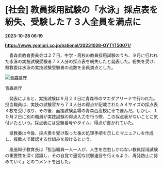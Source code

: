 # [社会] 教員採用試験の「水泳」採点表を紛失、受験した７３人全員を満点に

**2023-10-28 06:19**

**https://www.yomiuri.co.jp/national/20231028-OYT1T50071/**

　青森県教育委員会は２７日、中学・高校の教員採用試験のうち、９月に行われた水泳の実技試験受験者７３人分の採点表を紛失したと発表した。紛失を受け、県教委は水泳の実技試験受験者の点数を全員満点とした。

[![青森県庁](https://www.yomiuri.co.jp/media/2023/10/20231028-OYT1I50054-1.jpg)](https://www.yomiuri.co.jp/pluralphoto/20231028-OYT1I50054/)

青森県庁

　発表によると、実技試験は９月２３日に青森市のマエダアリーナで行われた。担当職員は、実技の試験官から７３人分の得点が記載されたＡ４サイズの採点表４枚を受け取り、その後、面接試験会場の青森西高校に車で運んだ。しかし、１０月２日に別の職員が実技試験の得点入力を行う際、この採点表がないことに気付いたという。採点表には受験番号やタイム、得点が書かれていた。

　県教委は今後、採点表を受け取った後の処理手順を示したマニュアルを作成し、複数人で確認する仕組みを設けるという。

　風張知子教育長は「担当職員一人一人が、人生を左右しかねない教員採用試験の重要性を深く認識し、その自覚で適切な試験運営を行えるよう、再発防止に努めていく」とのコメントを出した。